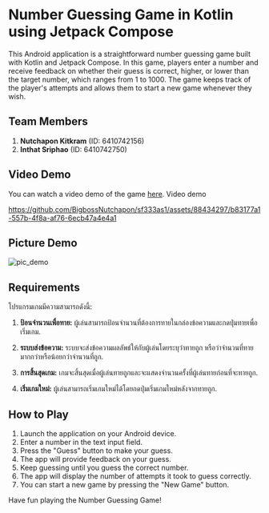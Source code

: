 # Number Guessing Game in Kotlin using Jetpack Compose

This Android application is a straightforward number guessing game built with Kotlin and Jetpack Compose. In this game, players enter a number and receive feedback on whether their guess is correct, higher, or lower than the target number, which ranges from 1 to 1000. The game keeps track of the player's attempts and allows them to start a new game whenever they wish.

## Team Members

1. **Nutchapon Kitkram** (ID: 6410742156)
2. **Inthat Sriphao** (ID: 6410742750)

## Video Demo

You can watch a video demo of the game [here](https://github.com/BigbossNutchapon/sf333as1/assets/88434297/b83177a1-557b-4f8a-af76-6ecb47a4e4a1).
Video demo

https://github.com/BigbossNutchapon/sf333as1/assets/88434297/b83177a1-557b-4f8a-af76-6ecb47a4e4a1

## Picture Demo
![pic_demo](https://github.com/BigbossNutchapon/sf333as1/assets/88434297/809c7a8d-aa09-4942-abd9-37d0de0ce331)

## Requirements

โปรแกรมเกมมีความสามารถดังนี้:

1. **ป้อนจำนวนเพื่อทาย:** ผู้เล่นสามารถป้อนจำนวนที่ต้องการทายในกล่องข้อความและกดปุ่มทายเพื่อเริ่มเกม.

2. **ระบบส่งข้อความ:** ระบบจะส่งข้อความผลลัพธ์ให้กับผู้เล่นโดยระบุว่าทายถูก หรือว่าจำนวนที่ทายมากกว่าหรือน้อยกว่าจำนวนที่ถูก.

3. **การสิ้นสุดเกม:** เกมจะสิ้นสุดเมื่อผู้เล่นทายถูกและจะแสดงจำนวนครั้งที่ผู้เล่นทายก่อนที่จะทายถูก.

4. **เริ่มเกมใหม่:** ผู้เล่นสามารถเริ่มเกมใหม่ได้โดยกดปุ่มเริ่มเกมใหม่หลังจากทายถูก.

## How to Play

1. Launch the application on your Android device.
2. Enter a number in the text input field.
3. Press the "Guess" button to make your guess.
4. The app will provide feedback on your guess.
5. Keep guessing until you guess the correct number.
6. The app will display the number of attempts it took to guess correctly.
7. You can start a new game by pressing the "New Game" button.

Have fun playing the Number Guessing Game!
